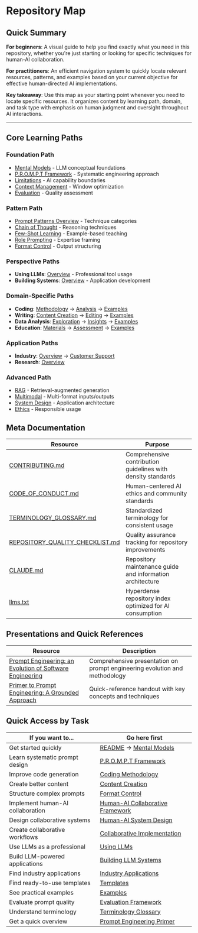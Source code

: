 # Repository Map

## Quick Summary
**For beginners**: A visual guide to help you find exactly what you need in this repository, whether you're just starting or looking for specific techniques for human-AI collaboration.

**For practitioners**: An efficient navigation system to quickly locate relevant resources, patterns, and examples based on your current objective for effective human-directed AI implementations.

**Key takeaway**: Use this map as your starting point whenever you need to locate specific resources. It organizes content by learning path, domain, and task type with emphasis on human judgment and oversight throughout AI interactions.

---

## Core Learning Paths

### Foundation Path
- [Mental Models](docs/fundamentals/mental_models.md) - LLM conceptual foundations
- [P.R.O.M.P.T Framework](docs/fundamentals/prompt_framework.md) - Systematic engineering approach
- [Limitations](docs/fundamentals/limitations.md) - AI capability boundaries
- [Context Management](docs/fundamentals/context_management.md) - Window optimization
- [Evaluation](docs/fundamentals/evaluation.md) - Quality assessment

### Pattern Path
- [Prompt Patterns Overview](docs/prompt_patterns/README.md) - Technique categories
- [Chain of Thought](docs/prompt_patterns/chain_of_thought.md) - Reasoning techniques
- [Few-Shot Learning](docs/prompt_patterns/few_shot.md) - Example-based teaching
- [Role Prompting](docs/prompt_patterns/role_prompting.md) - Expertise framing
- [Format Control](docs/prompt_patterns/format_control.md) - Output structuring

### Perspective Paths
- **Using LLMs**: [Overview](docs/perspectives/using_llms/README.md) - Professional tool usage
- **Building Systems**: [Overview](docs/perspectives/building_llm_systems/README.md) - Application development

### Domain-Specific Paths
- **Coding**: [Methodology](docs/domains/coding/methodology.md) → [Analysis](docs/domains/coding/code_analysis.md) → [Examples](examples/prompts/coding/code_prompts.md)
- **Writing**: [Content Creation](docs/domains/writing/content_creation.md) → [Editing](docs/domains/writing/editing.md) → [Examples](examples/prompts/writing/blog_posts.md)
- **Data Analysis**: [Exploration](docs/domains/data_analysis/data_exploration.md) → [Insights](docs/domains/data_analysis/insight_generation.md) → [Examples](examples/prompts/data_analysis/)
- **Education**: [Materials](docs/domains/education/learning_materials.md) → [Assessment](docs/domains/education/assessment.md) → [Examples](examples/prompts/education/)

### Application Paths
- **Industry**: [Overview](docs/applications/industry/README.md) → [Customer Support](docs/applications/industry/customer_support.md)
- **Research**: [Overview](docs/applications/research/README.md)

### Advanced Path
- [RAG](docs/advanced/rag.md) - Retrieval-augmented generation
- [Multimodal](docs/advanced/multimodal.md) - Multi-format inputs/outputs
- [System Design](docs/advanced/system_design.md) - Application architecture
- [Ethics](docs/advanced/ethics.md) - Responsible usage

## Meta Documentation

| Resource | Purpose |
|----------|---------|
| [CONTRIBUTING.md](CONTRIBUTING.md) | Comprehensive contribution guidelines with density standards |
| [CODE_OF_CONDUCT.md](CODE_OF_CONDUCT.md) | Human-centered AI ethics and community standards |
| [TERMINOLOGY_GLOSSARY.md](TERMINOLOGY_GLOSSARY.md) | Standardized terminology for consistent usage |
| [REPOSITORY_QUALITY_CHECKLIST.md](REPOSITORY_QUALITY_CHECKLIST.md) | Quality assurance tracking for repository improvements |
| [CLAUDE.md](CLAUDE.md) | Repository maintenance guide and information architecture |
| [llms.txt](llms.txt) | Hyperdense repository index optimized for AI consumption |

## Presentations and Quick References

| Resource | Description |
|----------|-------------|
| [Prompt Engineering: an Evolution of Software Engineering](Prompt%20Engineering_%20an%20Evolution%20of%20Software%20Engineering.pdf) | Comprehensive presentation on prompt engineering evolution and methodology |
| [Primer to Prompt Engineering: A Grounded Approach](Primer%20to%20Prompt%20Engineering_%20A%20Grounded%20Approach%20(20250310).pdf) | Quick-reference handout with key concepts and techniques |

## Quick Access by Task

| If you want to... | Go here first |
|-------------------|---------------|
| Get started quickly | [README](README.md) → [Mental Models](docs/fundamentals/mental_models.md) |
| Learn systematic prompt design | [P.R.O.M.P.T Framework](docs/fundamentals/prompt_framework.md) |
| Improve code generation | [Coding Methodology](docs/domains/coding/methodology.md) |
| Create better content | [Content Creation](docs/domains/writing/content_creation.md) |
| Structure complex prompts | [Format Control](docs/prompt_patterns/format_control.md) |
| Implement human-AI collaboration | [Human-AI Collaborative Framework](docs/fundamentals/mental_models.md#human-ai-collaborative-framework) |
| Design collaborative systems | [Human-AI System Design](docs/advanced/system_design.md) |
| Create collaborative workflows | [Collaborative Implementation](docs/prompt_patterns/role_prompting.md#collaborative-implementation-example) |
| Use LLMs as a professional | [Using LLMs](docs/perspectives/using_llms/README.md) |
| Build LLM-powered applications | [Building LLM Systems](docs/perspectives/building_llm_systems/README.md) |
| Find industry applications | [Industry Applications](docs/applications/industry/README.md) |
| Find ready-to-use templates | [Templates](templates/) |
| See practical examples | [Examples](examples/) |
| Evaluate prompt quality | [Evaluation Framework](docs/fundamentals/evaluation.md) |
| Understand terminology | [Terminology Glossary](TERMINOLOGY_GLOSSARY.md) |
| Get a quick overview | [Prompt Engineering Primer](Primer%20to%20Prompt%20Engineering_%20A%20Grounded%20Approach%20(20250310).pdf) |